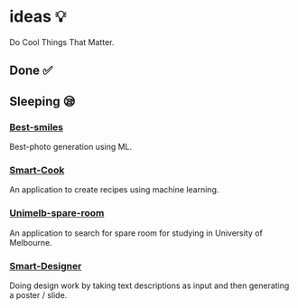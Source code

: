 # ideas 💡
Do Cool Things That Matter.
## Done ✅



## Sleeping 😪

### [Best-smiles](https://github.com/CrazyEric1994/Best-smiles)

Best-photo generation using ML.

### [Smart-Cook](https://github.com/CrazyEric1994/Smart-Cook)

An application to create recipes using machine learning.

### [Unimelb-spare-room](https://github.com/CrazyEric1994/Unimelb-spare-room)

An application to search for spare room for studying in University of Melbourne.

### [Smart-Designer](https://github.com/CrazyEric1994/Smart-Designer)

Doing design work by taking text descriptions as input and then generating a poster / slide.
